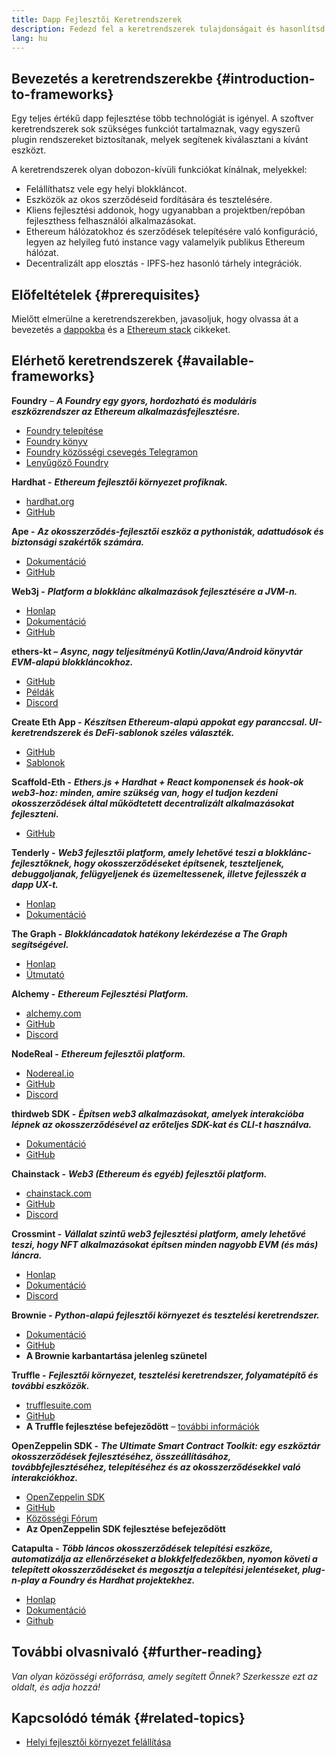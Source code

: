 ```yaml
---
title: Dapp Fejlesztői Keretrendszerek
description: Fedezd fel a keretrendszerek tulajdonságait és hasonlítsd össze az elérhető lehetőségeket.
lang: hu
---
```


## Bevezetés a keretrendszerekbe {#introduction-to-frameworks}

Egy teljes értékű dapp fejlesztése több technológiát is igényel. A szoftver keretrendszerek sok szükséges funkciót tartalmaznak, vagy egyszerű plugin rendszereket biztosítanak, melyek segítenek kiválasztani a kívánt eszközt.

A keretrendszerek olyan dobozon-kívüli funkciókat kínálnak, melyekkel:

- Felállíthatsz vele egy helyi blokkláncot.
- Eszközök az okos szerződéseid fordítására és tesztelésére.
- Kliens fejlesztési addonok, hogy ugyanabban a projektben/repóban fejleszthess felhasználói alkalmazásokat.
- Ethereum hálózatokhoz és szerződések telepítésére való konfiguráció, legyen az helyileg futó instance vagy valamelyik publikus Ethereum hálózat.
- Decentralizált app elosztás - IPFS-hez hasonló tárhely integrációk.

## Előfeltételek {#prerequisites}

Mielőtt elmerülne a keretrendszerekben, javasoljuk, hogy olvassa át a bevezetés a [dappokba](/developers/docs/dapps/) és a [Ethereum stack](/developers/docs/ethereum-stack/) cikkeket.

## Elérhető keretrendszerek {#available-frameworks}

**Foundry** – **_A Foundry egy gyors, hordozható és moduláris eszközrendszer az Ethereum alkalmazásfejlesztésre._**

- [Foundry telepítése](https://book.getfoundry.sh/)
- [Foundry könyv](https://book.getfoundry.sh/)
- [Foundry közösségi csevegés Telegramon](https://t.me/foundry_support)
- [Lenyűgöző Foundry](https://github.com/crisgarner/awesome-foundry)

**Hardhat -** **_Ethereum fejlesztői környezet profiknak._**

- [hardhat.org](https://hardhat.org)
- [GitHub](https://github.com/nomiclabs/hardhat)

**Ape -** **_Az okosszerződés-fejlesztői eszköz a pythonisták, adattudósok és biztonsági szakértők számára._**

- [Dokumentáció](https://docs.apeworx.io/ape/stable/)
- [GitHub](https://github.com/ApeWorX/ape)

**Web3j -** **_Platform a blokklánc alkalmazások fejlesztésére a JVM-n._**

- [Honlap](https://www.web3labs.com/web3j-sdk)
- [Dokumentáció](https://docs.web3j.io)
- [GitHub](https://github.com/web3j/web3j)

**ethers-kt –** **_Async, nagy teljesítményű Kotlin/Java/Android könyvtár EVM-alapú blokkláncokhoz._**

- [GitHub](https://github.com/Kr1ptal/ethers-kt)
- [Példák](https://github.com/Kr1ptal/ethers-kt/tree/master/examples)
- [Discord](https://discord.gg/rx35NzQGSb)

**Create Eth App -** **_Készítsen Ethereum-alapú appokat egy paranccsal. UI-keretrendszerek és DeFi-sablonok széles választék._**

- [GitHub](https://github.com/paulrberg/create-eth-app)
- [Sablonok](https://github.com/PaulRBerg/create-eth-app/tree/develop/templates)

**Scaffold-Eth -** **_Ethers.js + Hardhat + React komponensek és hook-ok web3-hoz: minden, amire szükség van, hogy el tudjon kezdeni okosszerződések által működtetett decentralizált alkalmazásokat fejleszteni._**

- [GitHub](https://github.com/scaffold-eth/scaffold-eth-2)

**Tenderly -** **_Web3 fejlesztői platform, amely lehetővé teszi a blokklánc-fejlesztőknek, hogy okosszerződéseket építsenek, teszteljenek, debuggoljanak, felügyeljenek és üzemeltessenek, illetve fejlesszék a dapp UX-t._**

- [Honlap](https://tenderly.co/)
- [Dokumentáció](https://docs.tenderly.co/ethereum-development-practices)

**The Graph -** **_Blokkláncadatok hatékony lekérdezése a The Graph segítségével._**

- [Honlap](https://thegraph.com/)
- [Útmutató](/developers/tutorials/the-graph-fixing-web3-data-querying/)

**Alchemy -** **_Ethereum Fejlesztési Platform._**

- [alchemy.com](https://www.alchemy.com/)
- [GitHub](https://github.com/alchemyplatform)
- [Discord](https://discord.com/invite/alchemyplatform)

**NodeReal -** **_Ethereum fejlesztői platform._**

- [Nodereal.io](https://nodereal.io/)
- [GitHub](https://github.com/node-real)
- [Discord](https://discord.gg/V5k5gsuE)

**thirdweb SDK -** **_Építsen web3 alkalmazásokat, amelyek interakcióba lépnek az okosszerződésével az erőteljes SDK-kat és CLI-t használva._**

- [Dokumentáció](https://portal.thirdweb.com/sdk/)
- [GitHub](https://github.com/thirdweb-dev/)

**Chainstack -** **_Web3 (Ethereum és egyéb) fejlesztői platform._**

- [chainstack.com](https://www.chainstack.com/)
- [GitHub](https://github.com/chainstack)
- [Discord](https://discord.gg/BSb5zfp9AT)

**Crossmint -** **_Vállalat szintű web3 fejlesztési platform, amely lehetővé teszi, hogy NFT alkalmazásokat építsen minden nagyobb EVM (és más) láncra._**

- [Honlap](https://www.crossmint.com)
- [Dokumentáció](https://docs.crossmint.com)
- [Discord](https://discord.com/invite/crossmint)

**Brownie -** **_Python-alapú fejlesztői környezet és tesztelési keretrendszer._**

- [Dokumentáció](https://eth-brownie.readthedocs.io/en/latest/)
- [GitHub](https://github.com/eth-brownie/brownie)
- **A Brownie karbantartása jelenleg szünetel**

**Truffle -** **_Fejlesztői környezet, tesztelési keretrendszer, folyamatépítő és további eszközök._**

- [trufflesuite.com](https://www.trufflesuite.com/)
- [GitHub](https://github.com/trufflesuite/truffle)
- **A Truffle fejlesztése befejeződött** – [további információk](https://twitter.com/trufflesuite/status/1704946902393860589?t=NlIWeLTbBSAaJmS5uUAhSA&s=19)

**OpenZeppelin SDK -** **_The Ultimate Smart Contract Toolkit: egy eszköztár okosszerződések fejlesztéséhez, összeállításához, továbbfejlesztéséhez, telepítéséhez és az okosszerződésekkel való interakciókhoz._**

- [OpenZeppelin SDK](https://openzeppelin.com/sdk/)
- [GitHub](https://github.com/OpenZeppelin/openzeppelin-sdk)
- [Közösségi Fórum](https://forum.openzeppelin.com/c/support/17)
- **Az OpenZeppelin SDK fejlesztése befejeződött**

**Catapulta -** **_Több láncos okosszerződések telepítési eszköze, automatizálja az ellenőrzéseket a blokkfelfedezőkben, nyomon követi a telepített okosszerződéseket és megosztja a telepítési jelentéseket, plug-n-play a Foundry és Hardhat projektekhez._**

- [Honlap](https://catapulta.sh/)
- [Dokumentáció](https://catapulta.sh/docs)
- [Github](https://github.com/catapulta-sh)

## További olvasnivaló {#further-reading}

_Van olyan közösségi erőforrása, amely segített Önnek? Szerkessze ezt az oldalt, és adja hozzá!_

## Kapcsolódó témák {#related-topics}

- [Helyi fejlesztői környezet felállítása](/developers/local-environment/)
